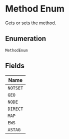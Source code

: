 
# Method Enum

Gets or sets the method.

## Enumeration

`MethodEnum`

## Fields

| Name |
|  --- |
| `NOTSET` |
| `GEO` |
| `NODE` |
| `DIRECT` |
| `MAP` |
| `EWS` |
| `ASTAG` |

